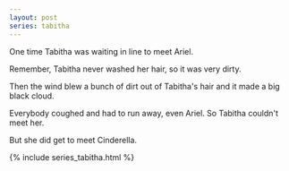 ```yaml
---
layout: post
series: tabitha
---
```

One time Tabitha was waiting in line to meet Ariel.

Remember, Tabitha never washed her hair, so it was very dirty.



Then the wind blew a bunch of dirt out of Tabitha's hair and it made a big black cloud.

Everybody coughed and had to run away, even Ariel. So Tabitha couldn't meet her.

But she did get to meet Cinderella.

{% include series_tabitha.html %}
